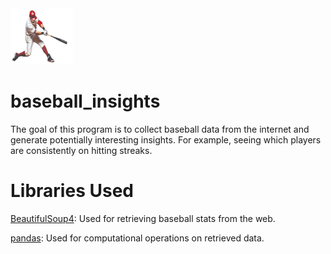 <img src='photos/baseball_player.png' alt='baseball player' style='width: 100px; height: 90px'>

# baseball_insights
The goal of this program is to collect baseball data from the internet and generate
potentially interesting insights. For example, seeing which players are consistently on hitting streaks.

# Libraries Used
[BeautifulSoup4](https://pypi.org/project/beautifulsoup4/): Used for retrieving baseball stats from the web.

[pandas](https://pandas.pydata.org/docs/): Used for computational operations on retrieved data.